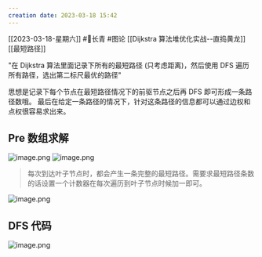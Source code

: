 ```yaml
---
creation date: 2023-03-18 15:42 
---
```

 [[2023-03-18-星期六]]  #🌲长青  #图论  [[Dijkstra 算法堆优化实战--直捣黄龙]] [[最短路径]]

"在 Dijkstra 算法里面记录下所有的最短路径 (只考虑距离)，然后使用 DFS 遍历所有路径，选出第二标尺最优的路径"

思想是记录下每个节点在最短路径情况下的前驱节点之后再 DFS 即可形成一条路径数哦。 
最后在给定一条路径的情况下，针对这条路径的信息都可以通过边权和点权很容易求出来。

## Pre 数组求解
![image.png](https://jgox-image-1316409677.cos.ap-guangzhou.myqcloud.com/blog/20230318154548.png)
![image.png](https://jgox-image-1316409677.cos.ap-guangzhou.myqcloud.com/blog/20230318155143.png)

> 每次到达叶子节点时，都会产生一条完整的最短路径。需要求最短路径条数的话设置一个计数器在每次遍历到叶子节点时候加一即可。

![image.png](https://jgox-image-1316409677.cos.ap-guangzhou.myqcloud.com/blog/20230318154734.png)
## DFS 代码
![image.png](https://jgox-image-1316409677.cos.ap-guangzhou.myqcloud.com/blog/20230318155048.png)







